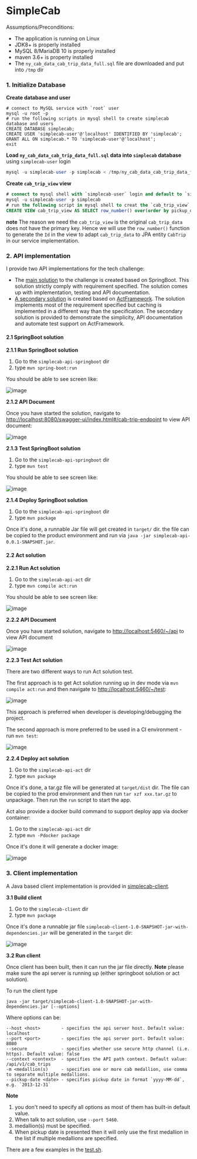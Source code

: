 # SimpleCab

Assumptions/Preconditions:

* The application is running on Linux
* JDK8+ is properly installed
* MySQL 8/MariaDB 10 is properly installed
* maven 3.6+ is property installed
* The `ny_cab_data_cab_trip_data_full.sql` file are downloaded and put into `/tmp` dir

### 1. Initialize Database

**Create database and user**

```
# connect to MySQL service with `root` user
mysql -u root -p
# run the following scripts in mysql shell to create simplecab database and users
CREATE DATABASE simplecab;
CREATE USER 'simplecab-user'@'localhost' IDENTIFIED BY 'simplecab';
GRANT ALL ON simplecab.* TO 'simplecab-user'@'localhost';
exit
```

**Load `ny_cab_data_cab_trip_data_full.sql` data into `simplecab` database** using `simplecab-user` login

```sql
mysql -u simplecab-user -p simplecab < /tmp/ny_cab_data_cab_trip_data_full.sql
```

**Create `cab_trip_view` view**

```sql
# connect to mysql shell with `simplecab-user` login and default to `simplecab` database
mysql -u simplecab-user -p simplecab 
# run the following script in mysql shell to creat the `cab_trip_view`
CREATE VIEW cab_trip_view AS SELECT row_number() over(order by pickup_datetime) row_num, medallion, pickup_datetime FROM cab_trip_data;
```

**note** The reason we need the `cab_trip_view` is the original `cab_trip_data` does not have the primary key. Hence we will use the `row_number()` function to generate the `Id` in the view to adapt `cab_trip_data` to JPA entity `CabTrip` in our service implementation.

### 2. API implementation

I provide two API implementations for the tech challenge:

* The [main solution](https://github.com/greenlaw110/SimpleCab/tree/master/simplecab-api-springboot) to the challenge is created based on SpringBoot. This solution strictly comply with requirement specified. The solution comes up with implementation, testing and API documentation.
* [A secondary solution](https://github.com/greenlaw110/SimpleCab/tree/master/simplecab-api-act) is created based on [ActFramework](https://github.com/actframework/actframework). The solution implements most of the requirement specified but caching is implemented in a different way than the specification. The secondary solution is provided to demonstrate the simplicity, API documentation and automate test support on ActFramework.

#### 2.1 SpringBoot solution

**2.1.1 Run SpringBoot solution**

1. Go to the `simplecab-api-springboot` dir
2. type `mvn spring-boot:run`

You should be able to see screen like:

![image](https://user-images.githubusercontent.com/216930/90088409-368d8800-dd62-11ea-9e8e-b6dddc31cc2f.png)

**2.1.2 API Document**

Once you have started the solution, navigate to [http://localhost:8080/swagger-ui/index.html#/cab-trip-endpoint](http://localhost:8080/swagger-ui/index.html#/cab-trip-endpoint) to view API document:

![image](https://user-images.githubusercontent.com/216930/90088635-c03d5580-dd62-11ea-82fc-5601fc56bf66.png)

**2.1.3 Test SpringBoot solution**

1. Go to the `simplecab-api-springboot` dir
2. type `mvn test`

You should be able to see screen like:

![image](https://user-images.githubusercontent.com/216930/90088491-69378080-dd62-11ea-9d13-cb6f46c3e64f.png)

**2.1.4 Deploy SpringBoot solution**

1. Go to the `simplecab-api-springboot` dir
2. type `mvn package`

Once it's done, a runnable Jar file will get created in `target/` dir. the file can be copied to the product environment and run via `java -jar simplecab-api-0.0.1-SNAPSHOT.jar`.

#### 2.2 Act solution

**2.2.1 Run Act solution**

1. Go to the `simplecab-api-act` dir
2. type `mvn compile act:run`

You should be able to see screen like:

![image](https://user-images.githubusercontent.com/216930/90088753-05fa1e00-dd63-11ea-99bd-ac3b9e36527b.png)

**2.2.2 API Document**

Once you have started solution, navigate to [http://localhost:5460/~/api](http://localhost:5460/~/api) to view API document

![image](https://user-images.githubusercontent.com/216930/90088841-4d80aa00-dd63-11ea-8978-4d5282363e3c.png)

**2.2.3 Test Act solution**

There are two different ways to run Act solution test. 

The first approach is to get Act solution running up in dev mode via `mvn compile act:run` and then navigate to [http://localhost:5460/~/test](http://localhost:5460/~/test):

![image](https://user-images.githubusercontent.com/216930/90088974-97699000-dd63-11ea-8d10-facc270fe65c.png)

This approach is preferred when developer is developing/debugging the project.

The second approach is more preferred to be used in a CI environment - run `mvn test`:

![image](https://user-images.githubusercontent.com/216930/90089070-ddbeef00-dd63-11ea-8ada-4d3a956f36f4.png)

**2.2.4 Deploy act solution**

1. Go to the `simplecab-api-act` dir
2. type `mvn package`

Once it's done, a tar.gz file will be generated at `target/dist` dir. The file can be copied to the prod environment and then run `tar xzf xxx.tar.gz` to unpackage. Then run the `run` script to start the app.

Act also provide a docker build command to support deploy app via docker container:

1. Go to the `simplecab-api-act` dir
2. type `mvn -Pdocker package`

Once it's done it will generate a docker image:

![image](https://user-images.githubusercontent.com/216930/90089566-098ea480-dd65-11ea-8181-4fbef9f56d1a.png)


### 3. Client implementation

A Java based client implementation is provided in [simplecab-client](https://github.com/greenlaw110/SimpleCab/tree/master/simplecab-client).

**3.1 Build client**

1. Go to the `simplecab-client` dir
2. type `mvn package`

Once it's done a runnable jar file `simplecab-client-1.0-SNAPSHOT-jar-with-dependencies.jar` will be generated in the `target` dir:

![image](https://user-images.githubusercontent.com/216930/90089695-5c685c00-dd65-11ea-8e9a-61e7563667b3.png)

**3.2 Run client**

Once client has been built, then it can run the jar file directly. **Note** please make sure the api server is running up (either springboot solution or act solution).

To run the client type

```
java -jar target/simplecab-client-1.0-SNAPSHOT-jar-with-dependencies.jar [--options]
```

Where options can be:

```
--host <host>        - specifies the api server host. Default value: localhost
--port <port>        - specifies the api server port. Default value: 8080
--secure             - specifies whether use secure http channel (i.e. https). Default value: false
--context <context>  - specifies the API path context. Default value: /api/v1/cab_trips
-m <medallion(s)     - specifies one or more cab medallion, use comma to separate multiple medallions.
--pickup-date <date> - specifies pickup date in format `yyyy-MM-dd`, e.g. `2013-12-31`
```

**Note** 

1. you don't need to specify all options as most of them has built-in default value.
2. When talk to act solution, use `--port 5460`.
3. medallion(s) must be specified.
3. When pickup date is presented then it will only use the first medallion in the list if multiple medallions are specified.

There are a few examples in the [test.sh](https://github.com/greenlaw110/SimpleCab/blob/master/simplecab-client/test.sh).
